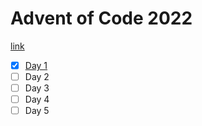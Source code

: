 # Advent of Code 2022
[link](https://adventofcode.com/2022/)

- [x] [Day 1](./2022/day1)
- [ ] Day 2
- [ ] Day 3
- [ ] Day 4
- [ ] Day 5